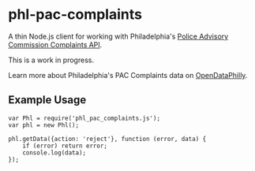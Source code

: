 # phl-pac-complaints

A thin Node.js client for working with Philadelphia's [Police Advisory Commission Complaints API](http://gis.phila.gov/ArcGIS/rest/services/PhilaGov/PAC_Complaints_2009_2012/MapServer).

This is a work in progress.

Learn more about Philadelphia's PAC Complaints data on [OpenDataPhilly](http://opendataphilly.org/opendata/resource/218/philadelphia-police-advisory-commission-complaints).

## Example Usage

    var Phl = require('phl_pac_complaints.js');
    var phl = new Phl();

    phl.getData({action: 'reject'}, function (error, data) {
        if (error) return error;
        console.log(data);
    });
